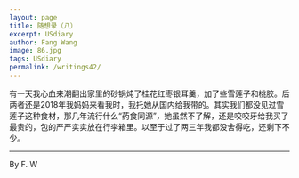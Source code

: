 ```yaml
---
layout: page
title: 随想录（八）
excerpt: USdiary
author: Fang Wang
image: 86.jpg
tags: USdiary
permalink: /writings42/
---
```

有一天我心血来潮翻出家里的砂锅炖了桂花红枣银耳羹，加了些雪莲子和桃胶。后两者还是2018年我妈妈来看我时，我托她从国内给我带的。其实我们都没见过雪莲子这种食材，那几年流行什么“药食同源”，她虽然不了解，还是咬咬牙给我买了最贵的，包的严严实实放在行李箱里。以至于过了两三年我都没舍得吃，还剩下不少。

****

By F. W